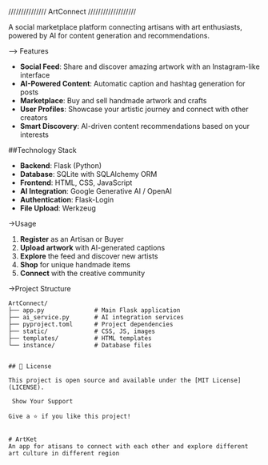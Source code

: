 
/////////////// ArtConnect ///////////////////

A social marketplace platform connecting artisans with art enthusiasts, powered by AI for content generation and recommendations.

--> Features

- **Social Feed**: Share and discover amazing artwork with an Instagram-like interface
- **AI-Powered Content**: Automatic caption and hashtag generation for posts
- **Marketplace**: Buy and sell handmade artwork and crafts
- **User Profiles**: Showcase your artistic journey and connect with other creators
- **Smart Discovery**: AI-driven content recommendations based on your interests



##Technology Stack

- **Backend**: Flask (Python)
- **Database**: SQLite with SQLAlchemy ORM
- **Frontend**: HTML, CSS, JavaScript
- **AI Integration**: Google Generative AI / OpenAI
- **Authentication**: Flask-Login
- **File Upload**: Werkzeug



->Usage

1. **Register** as an Artisan or Buyer
2. **Upload artwork** with AI-generated captions
3. **Explore** the feed and discover new artists
4. **Shop** for unique handmade items
5. **Connect** with the creative community

->Project Structure

```
ArtConnect/
├── app.py              # Main Flask application
├── ai_service.py       # AI integration services
├── pyproject.toml      # Project dependencies
├── static/             # CSS, JS, images
├── templates/          # HTML templates
└── instance/           # Database files


## 📄 License

This project is open source and available under the [MIT License](LICENSE).

 Show Your Support

Give a ⭐️ if you like this project!


# ArtKet
An app for atisans to connect with each other and explore different art culture in different region

